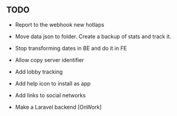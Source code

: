 ## TODO


- Report to the webhook new hotlaps


- Move data json to folder. Create a backup of stats and track it.
- Stop transforming dates in BE and do it in FE
- Allow copy server identifier
- Add lobby tracking
- Add help icon to install as app
- Add links to social networks
- Make a Laravel backend [OnWork]

